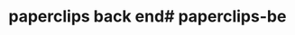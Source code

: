 # paperclips back end# paperclips-be

<a href="https://github.com/cooljasonmelton/paperclips-fe" />

